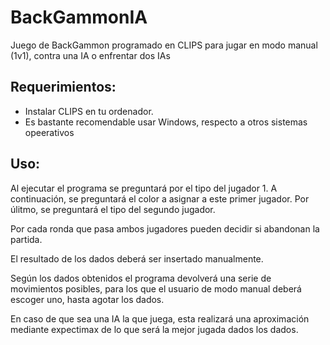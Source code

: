 # BackGammonIA
Juego de BackGammon programado en CLIPS para jugar en modo manual (1v1), contra una IA o enfrentar dos IAs
## Requerimientos:
* Instalar CLIPS en tu ordenador.
* Es bastante recomendable usar Windows, respecto a otros sistemas opeerativos

## Uso:
Al ejecutar el programa se preguntará por el tipo del jugador 1. A continuación, se preguntará el color a asignar a este primer jugador. Por úlitmo, se preguntará el tipo del segundo jugador.


Por cada ronda que pasa ambos jugadores pueden decidir si abandonan la partida.

El resultado de los dados deberá ser insertado manualmente.

Según los dados obtenidos el programa devolverá una serie de movimientos posibles, para los que el usuario de modo manual deberá escoger uno, hasta agotar los dados.

En caso de que sea una IA la que juega, esta realizará una aproximación mediante expectimax de lo que será la mejor jugada dados los dados.
